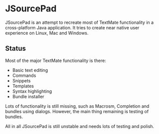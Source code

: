 JSourcePad
==========

JSourcePad is an attempt to recreate most of TextMate functionality in a
cross-platform Java application. It tries to create near native user
experience on Linux, Mac and Windows. 

Status
------

Most of the major TextMate functionality is there:

* Basic text editing
* Commands
* Snippets
* Templates
* Syntax highlighting
* Bundle installer

Lots of functionality is still missing, such as Macrosm, Completion and bundles
using dialogs. However, the main thing remaining is testing of bundles.

All in all JSourcePad is still unstable and needs lots of testing and
polish.
